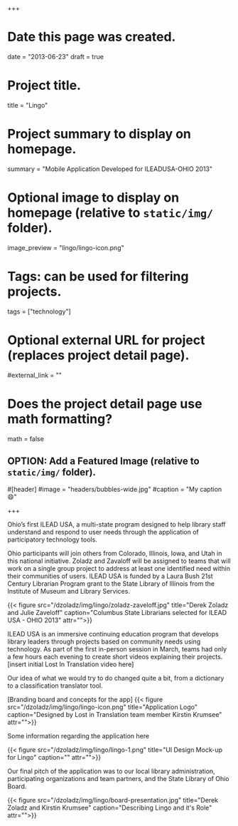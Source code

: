 +++
# Date this page was created.
date = "2013-06-23"
draft = true

# Project title.
title = "Lingo"

# Project summary to display on homepage.
summary = "Mobile Application Developed for ILEADUSA-OHIO 2013"

# Optional image to display on homepage (relative to `static/img/` folder).
image_preview = "lingo/lingo-icon.png"

# Tags: can be used for filtering projects.
tags = ["technology"]

# Optional external URL for project (replaces project detail page).
#external_link = ""

# Does the project detail page use math formatting?
math = false

## OPTION: Add a Featured Image (relative to `static/img/` folder).
#[header]
#image = "headers/bubbles-wide.jpg"
#caption = "My caption :smile:"

+++

Ohio’s first ILEAD USA, a multi-state program designed to help library staff understand and respond to user needs through the application of participatory technology tools. 

Ohio participants will join others from Colorado, Illinois, Iowa, and Utah in this national initiative.  Zoladz and Zavaloff will be assigned to teams that will work on a single group project to address at least one identified need within their communities of users.
ILEAD USA is funded by a Laura Bush 21st Century Librarian Program grant to the State Library of Illinois from the Institute of Museum and Library Services.

{{< figure src="/dzoladz/img/lingo/zoladz-zaveloff.jpg" title="Derek Zoladz and Julie Zaveloff" caption="Columbus State Librarians selected for ILEAD USA - OHIO 2013" attr="">}}

ILEAD USA is an immersive continuing education program that develops library leaders through projects based on community needs using technology.  As part of the first in-person session in March, teams had only a few hours each evening to create short videos explaining their projects.
[insert initial Lost In Translation video here]

Our idea of what we would try to do changed quite a bit, from a dictionary to a classification translator tool.

[Branding board and concepts for the app]
{{< figure src="/dzoladz/img/lingo/lingo-icon.png" title="Application Logo" caption="Designed by Lost in Translation team member Kirstin Krumsee" attr="">}} 

Some information regarding the application here

{{< figure src="/dzoladz/img/lingo/lingo-1.png" title="UI Design Mock-up for Lingo" caption="" attr="">}}

Our final pitch of the application was to our local library administration, participating organizations and team partners, and the State Library of Ohio Board.

{{< figure src="/dzoladz/img/lingo/board-presentation.jpg" title="Derek Zoladz and Kirstin Krumsee" caption="Describing Lingo and it's Role" attr="">}}


